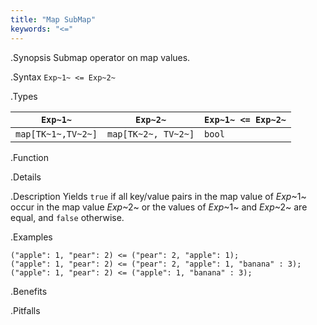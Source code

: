 ```yaml
---
title: "Map SubMap"
keywords: "<="
---
```


.Synopsis
Submap operator on map values.

.Syntax
`Exp~1~ <= Exp~2~`

.Types

| `Exp~1~`            |  `Exp~2~`             | `Exp~1~ <= Exp~2~`  |
| --- | --- | --- |
| `map[TK~1~,TV~2~]` |  `map[TK~2~, TV~2~]` | `bool`                |


.Function

.Details

.Description
Yields `true` if all key/value pairs in the map value of _Exp_~1~ occur in the map value _Exp_~2~
or the values of _Exp_~1~ and _Exp_~2~ are equal, and `false` otherwise.

.Examples
```rascal-shell
("apple": 1, "pear": 2) <= ("pear": 2, "apple": 1);
("apple": 1, "pear": 2) <= ("pear": 2, "apple": 1, "banana" : 3);
("apple": 1, "pear": 2) <= ("apple": 1, "banana" : 3);
```

.Benefits

.Pitfalls


